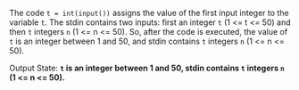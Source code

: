 The code `t = int(input())` assigns the value of the first input integer to the variable `t`. The stdin contains two inputs: first an integer `t` (1 <= t <= 50) and then `t` integers `n` (1 <= n <= 50). So, after the code is executed, the value of `t` is an integer between 1 and 50, and stdin contains `t` integers `n` (1 <= n <= 50).

Output State: **`t` is an integer between 1 and 50, stdin contains `t` integers `n` (1 <= n <= 50).**